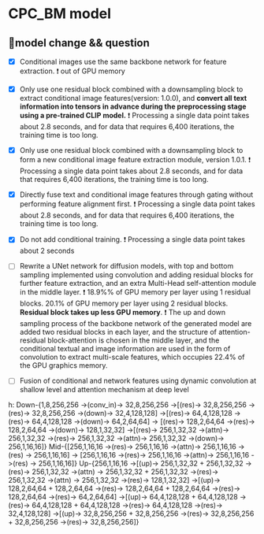 # CPC_BM model
## 💫model change && question
- [x] Conditional images use the same backbone network for feature extraction.
❗ out of GPU memory

- [x] Only use one residual block combined with a downsampling block to extract conditional image features(version: 1.0.0), and **convert all text information into tensors in advance during the preprocessing stage using a pre-trained CLIP model.**
❗ Processing a single data point takes about 2.8 seconds, and for data that requires 6,400 iterations, the training time is too long.

- [x] Only use one residual block combined with a downsampling block to form a new conditional image feature extraction module, version 1.0.1.
❗ Processing a single data point takes about 2.8 seconds, and for data that requires 6,400 iterations, the training time is too long.

- [x] Directly fuse text and conditional image features through gating without performing feature alignment first.
❗ Processing a single data point takes about 2.8 seconds, and for data that requires 6,400 iterations, the training time is too long.

- [x] Do not add conditional training.
❗ Processing a single data point takes about 2 seconds

- [ ] Rewrite a UNet network for diffusion models, with top and bottom sampling implemented using convolution and adding residual blocks for further feature extraction, and an extra Multi-Head self-attention module in the middle layer.
❗ 18.9%% of GPU memory per layer using 1 residual blocks. 20.1% of GPU memory per layer using 2 residual blocks.  **Residual block takes up less GPU memory**. 
❗ The up and down sampling process of the backbone network of the generated model are added two residual blocks in each layer, and the structure of attention-residual block-attention is chosen in the middle layer, and the conditional textual and image information are used in the form of convolution to extract multi-scale features, which occupies 22.4% of the GPU graphics memory.

- [ ] Fusion of conditional and network features using dynamic convolution at shallow level and attention mechanism at deep level




h: 
Down-{1,8,256,256 ->(conv_in)-> 32,8,256,256 ->[(res)-> 32,8,256,256 ->(res)-> 32,8,256,256 ->(down)-> 32,4,128,128] ->[(res)-> 64,4,128,128 ->(res)-> 64,4,128,128 ->(down)-> 64,2,64,64] -> [(res)-> 128,2,64,64 ->(res)-> 128,2,64,64 ->(down)-> 128,1,32,32] ->[(res)-> 256,1,32,32 ->(attn)-> 256,1,32,32 ->(res)-> 256,1,32,32 ->(attn)-> 256,1,32,32 ->(down)-> 256,1,16,16]}
Mid-{[256,1,16,16 ->(res)-> 256,1,16,16 ->(attn)-> 256,1,16,16 ->(res) -> 256,1,16,16] -> [256,1,16,16 ->(res)-> 256,1,16,16 ->(attn)-> 256,1,16,16 ->(res) -> 256,1,16,16]}
Up-{256,1,16,16 ->[(up)-> 
256,1,32,32 + 256,1,32,32 ->(res)-> 256,1,32,32 ->(attn) -> 
256,1,32,32 + 256,1,32,32 ->(res)-> 256,1,32,32 ->(attn) ->
256,1,32,32 ->(res)-> 128,1,32,32] ->[(up)->
128,2,64,64 + 128,2,64,64 ->(res)-> 
128,2,64,64 + 128,2,64,64 ->(res)-> 
128,2,64,64 ->(res)-> 64,2,64,64] ->[(up)->
64,4,128,128 + 64,4,128,128 ->(res)-> 
64,4,128,128 + 64,4,128,128 ->(res)->
64,4,128,128 ->(res)-> 32,4,128,128] ->[(up)->
32,8,256,256 + 32,8,256,256 ->(res)->
32,8,256,256 + 32,8,256,256 ->(res)-> 
32,8,256,256]}
